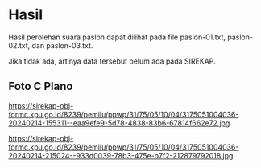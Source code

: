# Hasil

Hasil perolehan suara paslon dapat dilihat pada file paslon-01.txt, paslon-02.txt, dan paslon-03.txt.

Jika tidak ada, artinya data tersebut belum ada pada SIREKAP.

## Foto C Plano

https://sirekap-obj-formc.kpu.go.id/8239/pemilu/ppwp/31/75/05/10/04/3175051004036-20240214-155311--eaa9efe9-5d78-4838-83b6-67814f662e72.jpg

https://sirekap-obj-formc.kpu.go.id/8239/pemilu/ppwp/31/75/05/10/04/3175051004036-20240214-215024--933d0039-78b3-475e-b7f2-212879792018.jpg
